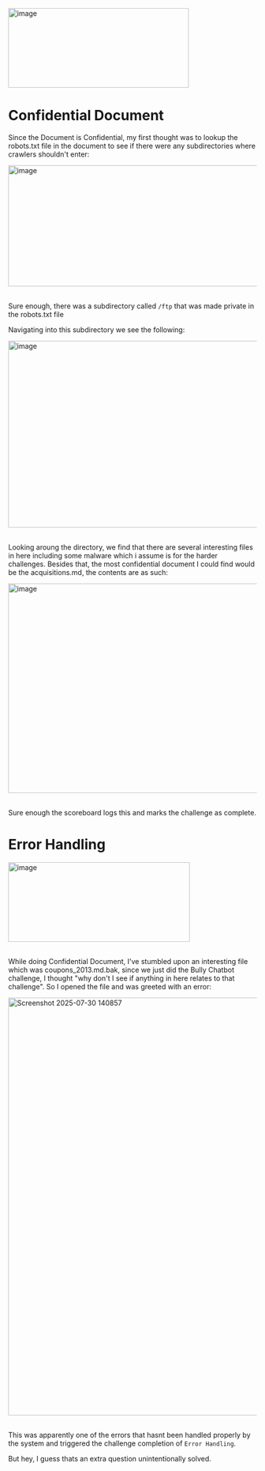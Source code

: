 <img width="366" height="161" alt="image" src="https://github.com/user-attachments/assets/5c692bd6-2a25-46bc-a69d-5afe3acdc220" />

# Confidential Document
Since the Document is Confidential, my first thought was to lookup the robots.txt file in the document to see if there were any subdirectories where crawlers shouldn't enter:

<img width="685" height="245" alt="image" src="https://github.com/user-attachments/assets/4fe7c2a9-9623-4e62-9c82-9877051601a2" /> <br/><br/>

Sure enough, there was a subdirectory called `/ftp` that was made private in the robots.txt file

Navigating into this subdirectory we see the following:

<img width="1598" height="378" alt="image" src="https://github.com/user-attachments/assets/7a210484-7df0-477c-9f17-b9e90fb162fb" /> <br/><br/>

Looking aroung the directory, we find that there are several interesting files in here including some malware which i assume is for the harder challenges. 
Besides that, the most confidential document I could find would be the acquisitions.md, the contents are as such:

<img width="747" height="424" alt="image" src="https://github.com/user-attachments/assets/3f3d8ee0-ee92-4a8e-b217-e44230f188d2" /> <br/><br/>

Sure enough the scoreboard logs this and marks the challenge as complete.

# Error Handling
<img width="368" height="161" alt="image" src="https://github.com/user-attachments/assets/a347fde5-5831-431f-acd2-bb0a1cb5f07c" /> <br/><br/>

While doing Confidential Document, I've stumbled upon an interesting file which was coupons_2013.md.bak, since we just did the Bully Chatbot challenge, 
I thought "why don't I see if anything in here relates to that challenge". So I opened the file and was greeted with an error:

<img width="1599" height="845" alt="Screenshot 2025-07-30 140857" src="https://github.com/user-attachments/assets/d4e9e7db-ab9e-4909-b464-bbca8823f352" /> <br/><br/>

This was apparently one of the errors that hasnt been handled properly by the system and triggered the challenge completion of `Error Handling`.

But hey, I guess thats an extra question unintentionally solved.

